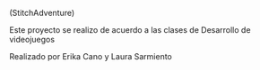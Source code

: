 (StitchAdventure)

Este proyecto se realizo de acuerdo a las clases de Desarrollo de videojuegos

Realizado por Erika Cano y Laura Sarmiento
